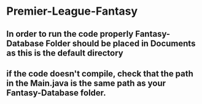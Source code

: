 # Premier-League-Fantasy
 ## In order to run the code properly Fantasy-Database Folder should be placed in Documents as this is the default directory
 ## if the code doesn't compile, check that the path in the Main.java is the same path as your Fantasy-Database folder.
